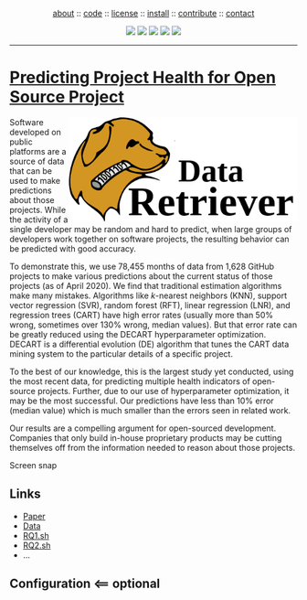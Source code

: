 <p align=center><a 
href="https://github.com/ai-se/perfect-repo/blob/master/README.md">about</a>  :: <a 
href="https://github.com/ai-se/perfect-repo">code</a>  :: <a 
href="https://github.com/ai-se/perfect-repo/blob/master/LICENSE">license</a>  :: <a 
href="https://github.com/ai-se/perfect-repo/blob/master/INSTALL.md">install</a> :: <a
href="https://github.com/ai-se/perfect-repo/blob/master/CODE_OF_CONDUCT.md">contribute</a> :: <a 
href="https://github.com/ai-se/perfect-repo/blob/master/CONTACT.md">contact</a> <p align=center> <img 
src="https://img.shields.io/badge/language-python-orange">&nbsp;<img 
src="https://img.shields.io/badge/purpose-ai,se-blueviolet">&nbsp;<img 
src="https://img.shields.io/badge/platform-mac,*nux-informational">&nbsp;<img 
src="https://img.shields.io/badge/license-mit-informational">&nbsp;<img 
src="https://travis-ci.org/timm/lua.svg?branch=master"> 
</p><hr>


# [Predicting Project Health for Open Source Project](doc/paper.pdf)
<img src="etc/img/header.png" align=right width=400>


Software developed on  public platforms are a source of data that
can be used to make predictions about those projects. While the
activity of a single developer may be random and hard to predict,
when large groups of developers work together on software projects,
the resulting behavior can be predicted with good accuracy.

To demonstrate this, we use 78,455 months of data from 1,628 GitHub
projects to make various predictions about the current status of
those projects (as of April 2020). We find that traditional estimation
algorithms make many mistakes. Algorithms like $k$-nearest neighbors
(KNN), support vector regression (SVR), random forest (RFT), linear
regression (LNR), and regression trees (CART) have high error rates
(usually more than 50% wrong, sometimes over 130% wrong, median
values). But that error rate can be  greatly reduced using the
DECART hyperparameter optimization. DECART is a differential evolution
(DE) algorithm that tunes the CART data mining system to the
particular details of a specific project.

To the best of our knowledge, this is the largest study yet conducted,
using the most recent data, for predicting multiple health indicators
of open-source projects. Further, due to our use of hyperparameter
optimization, it may be the most successful. Our predictions have
less than 10% error (median value) which is much smaller than the
errors seen in related work.

Our results are a compelling argument for  open-sourced development.
Companies that only build in-house proprietary products may be
cutting themselves off from the information needed to reason about
those projects.

Screen snap

## Links 
  - [Paper](etc/pdf/paper.pdf)
  - [Data](data/README.md)
  - [RQ1.sh](doc/RQ1.sh)
  - [RQ2.sh](doc/RQ2.sh) 
  -  ...
  
## Configuration <== optional
